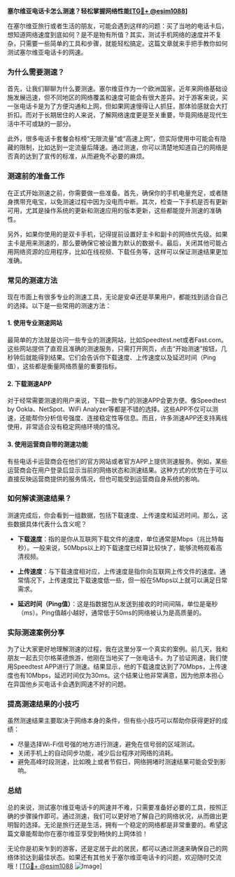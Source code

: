 **塞尔维亚电话卡怎么测速？轻松掌握网络性能[[TG💪+ @esim1088](https://t.me/s/esim1088)]**

在塞尔维亚旅行或者生活的朋友，可能会遇到这样的问题：买了当地的电话卡后，想知道网络速度到底如何？是不是物有所值？其实，测试手机网络的速度并不复杂，只需要一些简单的工具和步骤，就能轻松搞定。这篇文章就来手把手教你如何测试塞尔维亚电话卡的网速。

### 为什么需要测速？

首先，让我们聊聊为什么要测速。塞尔维亚作为一个欧洲国家，近年来网络基础设施发展迅速，但不同地区的网络覆盖和速度可能会有很大差异。对于游客来说，买一张电话卡是为了方便沟通和上网，但如果网速慢得让人抓狂，那体验感就会大打折扣。而对于长期居住的人来说，了解网络速度更是至关重要，毕竟网络是现代生活中不可或缺的一部分。

此外，很多电话卡套餐会标榜“无限流量”或“高速上网”，但实际使用中可能会有隐藏的限制，比如达到一定流量后降速。通过测速，你可以清楚地知道自己的网络是否真的达到了宣传的标准，从而避免不必要的麻烦。

### 测速前的准备工作

在正式开始测速之前，你需要做一些准备。首先，确保你的手机电量充足，或者随身携带充电宝，以免测速过程中因为没电而中断。其次，检查一下手机是否有更新可用，尤其是操作系统的更新和测速应用的版本更新，这些都能提升测速的准确性。

另外，如果你使用的是双卡手机，记得提前设置好主卡和副卡的网络优先级。如果主卡是用来测速的，那么要确保它被设置为默认的数据卡。最后，关闭其他可能占用网络资源的应用程序，比如在线视频、下载任务等，这样可以保证测速结果更加准确。

### 常见的测速方法

现在市面上有很多专业的测速工具，无论是安卓还是苹果用户，都能找到适合自己的选择。以下是一些常用的测速方法：

#### 1. 使用专业测速网站

最简单的方法就是访问一些专业的测速网站，比如Speedtest.net或者Fast.com。这些网站提供了直观且准确的测速服务，只需打开网页，点击“开始测速”按钮，几秒钟后就能得到结果。它们会告诉你下载速度、上传速度以及延迟时间（Ping值），这些都是衡量网络质量的重要指标。

#### 2. 下载测速APP

对于经常需要测速的用户来说，下载一款专门的测速APP会更方便。像Speedtest by Ookla、NetSpot、WiFi Analyzer等都是不错的选择。这些APP不仅可以测速，还能帮你分析信号强度、连接稳定性等信息。而且，许多测速APP还支持离线使用，非常适合没有稳定网络环境的情况。

#### 3. 使用运营商自带的测速功能

有些电话卡运营商会在他们的官方网站或者官方APP上提供测速服务。例如，某些运营商会在用户登录后显示当前的网络状态和测速结果。这种方式的优势在于可以直接反映运营商提供的服务情况，但也可能受到运营商自身系统的影响。

### 如何解读测速结果？

测速完成后，你会看到一组数据，包括下载速度、上传速度和延迟时间。那么，这些数据具体代表什么含义呢？

- **下载速度**：指的是你从互联网下载文件的速度，单位通常是Mbps（兆比特每秒）。一般来说，50Mbps以上的下载速度已经算比较快了，能够流畅观看高清视频。
  
- **上传速度**：与下载速度相对应，上传速度是指你向互联网上传文件的速度。通常情况下，上传速度比下载速度低一些，但一般在5Mbps以上就可以满足日常需求。

- **延迟时间（Ping值）**：这是指数据包从发送到接收的时间间隔，单位是毫秒（ms）。Ping值越小越好，通常低于50ms的网络被认为是高质量的。

### 实际测速案例分享

为了让大家更好地理解测速的过程，我在这里分享一个真实的案例。前几天，我和朋友一起去贝尔格莱德旅游，他刚在当地买了一张电话卡。为了验证网速，我们使用Speedtest APP进行了测速。结果显示，他的下载速度达到了70Mbps，上传速度也有10Mbps，延迟时间仅为30ms。这个结果让他非常满意，因为他原本担心在异国他乡买电话卡会遇到网速不好的问题。

### 提高测速结果的小技巧

虽然测速结果主要取决于网络本身的条件，但有些小技巧可以帮助你获得更好的成绩：

- 尽量选择Wi-Fi信号强的地方进行测速，避免在信号弱的区域测试。
- 关闭手机上的自动同步功能，减少后台程序对网络的消耗。
- 避免高峰时段测速，比如晚上或者节假日，网络拥堵时测速结果可能会受到影响。

### 总结

总的来说，测试塞尔维亚电话卡的网速并不难，只需要准备好必要的工具，按照正确的步骤操作即可。通过测速，我们可以更好地了解自己的网络状况，从而做出更明智的选择。无论是旅行还是生活，拥有一个稳定的网络都是非常重要的。希望这篇文章能帮助你在塞尔维亚享受到畅快的上网体验！

无论你是初来乍到的游客，还是定居于此的居民，都可以通过测速来确保自己的网络体验达到最佳状态。如果还有其他关于塞尔维亚电话卡的问题，欢迎随时交流哦！[[TG💪+ @esim1088](https://t.me/s/esim1088) ![Image](https://i.postimg.cc/4NQfJmqS/Snipaste-2025-05-13-00-14-12.png)]